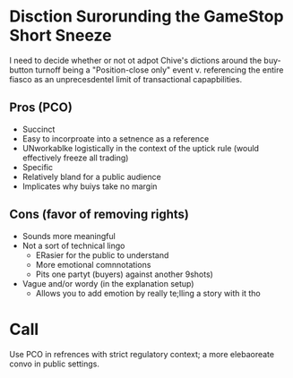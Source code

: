 # Disction Surorunding the GameStop Short Sneeze

I need to decide whether or not ot adpot Chive's dictions around the buy-button turnoff being a "Position-close only" event v. referencing the entire fiasco as an unprecesdentel limit of transactional capapbilities. 

## Pros (PCO)
- Succinct
- Easy to incorproate into a setnence as a reference
- UNworkablke logistically in the context of the uptick rule (would effectively freeze all trading)
- Specific
- Relatively bland for a public audience
- Implicates why buiys take no margin

## Cons (favor of removing rights)
- Sounds more meaningful
- Not a sort of technical lingo
  - ERasier for the public to understand
  - More emotional comnnotations
  - Pits one partyt (buyers) against another 9shots)
- Vague and/or wordy (in the explanation setup)
  - Allows you to add emotion by really te;lling a story with it tho

# Call

Use PCO in refrences with strict regulatory context; a more elebaoreate convo in public settings.
